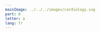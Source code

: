 ```yaml
---
mainImage: ../../../images/cardiology.svg
part: 0
letter: a
lang: fr
---
```


<div class="content">

</div>